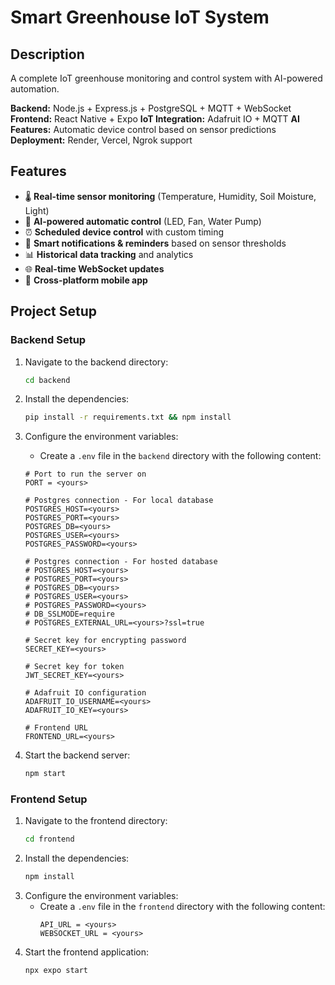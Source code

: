 # Smart Greenhouse IoT System

## Description

A complete IoT greenhouse monitoring and control system with AI-powered automation.

**Backend:** Node.js + Express.js + PostgreSQL + MQTT + WebSocket
**Frontend:** React Native + Expo
**IoT Integration:** Adafruit IO + MQTT
**AI Features:** Automatic device control based on sensor predictions
**Deployment:** Render, Vercel, Ngrok support

## Features

- 🌡️ **Real-time sensor monitoring** (Temperature, Humidity, Soil Moisture, Light)
- 🤖 **AI-powered automatic control** (LED, Fan, Water Pump)
- ⏰ **Scheduled device control** with custom timing
- 🔔 **Smart notifications & reminders** based on sensor thresholds
- 📊 **Historical data tracking** and analytics
- 🌐 **Real-time WebSocket updates**
- 📱 **Cross-platform mobile app**

## Project Setup

### Backend Setup

1. Navigate to the backend directory:
   ```sh
   cd backend
   ```
2. Install the dependencies:
   ```sh
   pip install -r requirements.txt && npm install
   ```
3. Configure the environment variables:

   - Create a `.env` file in the `backend` directory with the following content:

   ```
   # Port to run the server on
   PORT = <yours>

   # Postgres connection - For local database
   POSTGRES_HOST=<yours>
   POSTGRES_PORT=<yours>
   POSTGRES_DB=<yours>
   POSTGRES_USER=<yours>
   POSTGRES_PASSWORD=<yours>

   # Postgres connection - For hosted database
   # POSTGRES_HOST=<yours>
   # POSTGRES_PORT=<yours>
   # POSTGRES_DB=<yours>
   # POSTGRES_USER=<yours>
   # POSTGRES_PASSWORD=<yours>
   # DB_SSLMODE=require
   # POSTGRES_EXTERNAL_URL=<yours>?ssl=true

   # Secret key for encrypting password
   SECRET_KEY=<yours>

   # Secret key for token
   JWT_SECRET_KEY=<yours>

   # Adafruit IO configuration
   ADAFRUIT_IO_USERNAME=<yours>
   ADAFRUIT_IO_KEY=<yours>

   # Frontend URL
   FRONTEND_URL=<yours>

   ```

4. Start the backend server:
   ```sh
   npm start
   ```

### Frontend Setup

1. Navigate to the frontend directory:
   ```sh
   cd frontend
   ```
2. Install the dependencies:
   ```sh
   npm install
   ```
3. Configure the environment variables:
   - Create a `.env` file in the `frontend` directory with the following content:
     ```
     API_URL = <yours>
     WEBSOCKET_URL = <yours>
     ```
4. Start the frontend application:
   ```sh
   npx expo start
   ```
